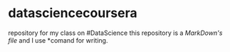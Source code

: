 # datasciencecoursera
repository for my class on #DataScience
this repository is a *MarkDown's file* and I use *comand for writing. 
